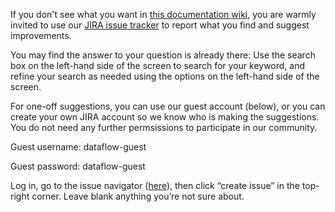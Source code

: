 If you don't see what you want in [this documentation wiki](https://github.com/dataflow/DataStage/wiki/_pages), you are warmly invited to use our [JIRA issue tracker](http://dataflow-jira.bodleian.ox.ac.uk/jira/secure/IssueNavigator.jspa.) to report what you find and suggest improvements.  

You may find the answer to your question is already there: Use the search box on the left-hand side of the screen to search for your keyword, and refine your search as needed using the options on the left-hand side of the screen. 

For one-off suggestions, you can use our guest account (below), or you can create your own JIRA account so we know who is making the suggestions.  You do not need any further permsissions to participate in our community.

Guest username: dataflow-guest

Guest password: dataflow-guest

Log in, go to the issue navigator ([here](http://dataflow-jira.bodleian.ox.ac.uk/jira/secure/IssueNavigator.jspa)), then click “create issue” in the top-right corner.  Leave blank anything you’re not sure about. 

